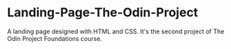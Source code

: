 # Landing-Page-The-Odin-Project
A landing page designed with HTML and CSS. It's the second project of The Odin Project Foundations course.
